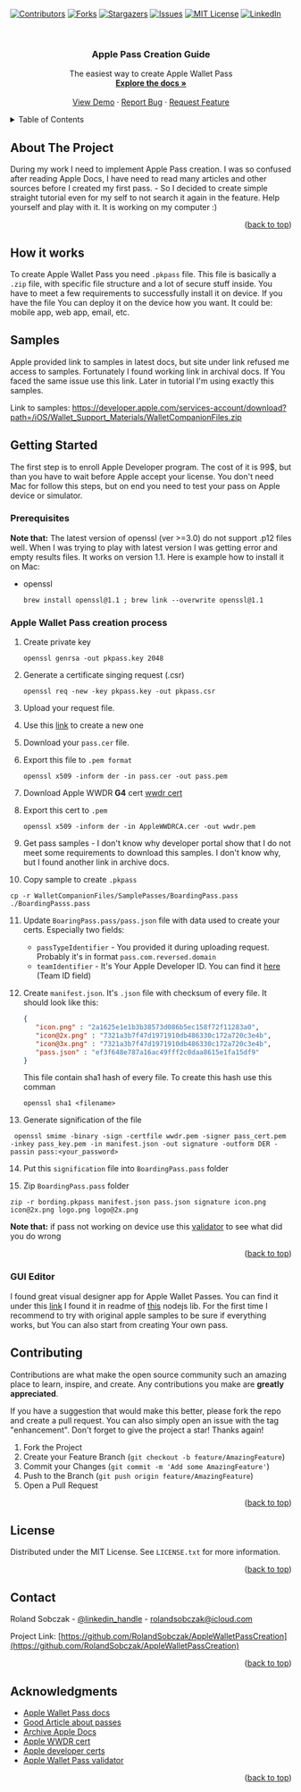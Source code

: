 [![Contributors][contributors-shield]][contributors-url]
[![Forks][forks-shield]][forks-url]
[![Stargazers][stars-shield]][stars-url]
[![Issues][issues-shield]][issues-url]
[![MIT License][license-shield]][license-url]
[![LinkedIn][linkedin-shield]][linkedin-url]



<!-- PROJECT LOGO -->
<br />
<div align="center">

<h3 align="center">Apple Pass Creation Guide</h3>

  <p align="center">
    The easiest way to create Apple Wallet Pass
    <br />
    <a href="https://github.com/RolandSobczak/AppleWalletPassCreation"><strong>Explore the docs »</strong></a>
    <br />
    <br />
    <a href="https://github.com/RolandSobczak/AppleWalletPassCreation">View Demo</a>
    ·
    <a href="https://github.com/RolandSobczak/AppleWalletPassCreation/issues">Report Bug</a>
    ·
    <a href="https://github.com/RolandSobczak/AppleWalletPassCreation/issues">Request Feature</a>
  </p>
</div>



<!-- TABLE OF CONTENTS -->
<details>
  <summary>Table of Contents</summary>
  <ol>
    <li><a href="#about-the-project">About The Project</a></li>
    <li><a href="#how-it-works">How it works</a></li>
    <li><a href="#samples">Samples</a></li>
    <li>
      <a href="#getting-started">Getting Started</a>
      <ul>
        <li><a href="#prerequisites">Prerequisites</a></li>
        <li><a href="#apple-wallet-pass-creation-process">Apple Wallet Pass creation process</a></li>
        <li><a href="#gui-editor">GUI Editor</a></li>
      </ul>
    </li>
    <li><a href="#contributing">Contributing</a></li>
    <li><a href="#license">License</a></li>
    <li><a href="#contact">Contact</a></li>
    <li><a href="#acknowledgments">Acknowledgments</a></li>
  </ol>
</details>



<!-- ABOUT THE PROJECT -->
## About The Project

During my work I need to implement Apple Pass creation. I was so confused after reading Apple Docs,
I have need to read many articles and other sources before I created my first pass. - 
So I decided to create simple straight tutorial even for my self to not search it again in the feature.
Help yourself and play with it. It is working on my computer :)

<p align="right">(<a href="#readme-top">back to top</a>)</p>

## How it works

To create Apple Wallet Pass you need `.pkpass` file. This file is basically a `.zip` file,
with specific file structure and a lot of secure stuff inside. You have to meet a few requirements to successfully 
install it on device. If you have the file You can deploy it on the device how you want. 
It could be: mobile app, web app, email, etc. 


## Samples
Apple provided link to samples in latest docs, but site under link refused me access to samples.
Fortunately I found working link in archival docs. If You faced the same issue use this link.
Later in tutorial I'm using exactly this samples.

Link to samples: https://developer.apple.com/services-account/download?path=/iOS/Wallet_Support_Materials/WalletCompanionFiles.zip


<!-- GETTING STARTED -->
## Getting Started

The first step is to enroll Apple Developer program. The cost of it is 99$, 
but than you have to wait before Apple accept your license. You don't need Mac for follow this steps,
but on end you need to test your pass on Apple device or simulator.

### Prerequisites

**Note that:** The latest version of openssl (ver >=3.0) do not support .p12 files well.
When I was trying to play with latest version I was getting error and empty results files.
It works on version 1.1. Here is example how to install it on Mac:
* openssl
  ```shell
  brew install openssl@1.1 ; brew link --overwrite openssl@1.1
  ```

### Apple Wallet Pass creation process

1. Create private key
    ```shell
    openssl genrsa -out pkpass.key 2048
    ```

2. Generate a certificate singing request (.csr)
    ```shell
    openssl req -new -key pkpass.key -out pkpass.csr
    ```

3. Upload your request file.

4. Use this [link](https://developer.apple.com/account/resources/certificates/add) to create a new one

5. Download your `pass.cer` file.

6. Export this file to `.pem format`
    ```shell
    openssl x509 -inform der -in pass.cer -out pass.pem
    ```

7. Download Apple WWDR **G4** cert
[wwdr cert](https://www.apple.com/certificateauthority/)

8. Export this cert to `.pem`
    ```shell
    openssl x509 -inform der -in AppleWWDRCA.cer -out wwdr.pem
    ```
   
9. Get pass samples - I don't know why developer portal show that I do not meet some requirements to download this
samples. I don't know why, but I found another link in archive docs.

10. Copy sample to create `.pkpass`
   ```shell
   cp -r WalletCompanionFiles/SamplePasses/BoardingPass.pass ./BoardingPasss.pass
   ```

11. Update `BoaringPass.pass/pass.json` file with data used to create your certs.
Especially two fields: 
    - `passTypeIdentifier` - You provided it during uploading request. Probably it's in format `pass.com.reversed.domain`
    - `teamIdentifier` - It's Your Apple Developer ID. You can find it 
    [here](https://developer.apple.com/account#MembershipDetailsCard) (Team ID field)

12. Create `manifest.json`. It's `.json` file with checksum of every file. It should look like this:
      ```json
      {
         "icon.png" : "2a1625e1e1b3b38573d086b5ec158f72f11283a0",
         "icon@2x.png" : "7321a3b7f47d1971910db486330c172a720c3e4b",
         "icon@3x.png" : "7321a3b7f47d1971910db486330c172a720c3e4b",
         "pass.json" : "ef3f648e787a16ac49fff2c0daa8615e1fa15df9"
      }
      ```
      This file contain sha1 hash of every file. To create this hash use this comman
      ```shell
      openssl sha1 <filename>
      ```
    
13. Generate signification of the file
   ```shell
    openssl smime -binary -sign -certfile wwdr.pem -signer pass_cert.pem -inkey pass_key.pem -in manifest.json -out signature -outform DER -passin pass:<your_password>
   ```

14. Put this `signification` file into `BoardingPass.pass` folder

15. Zip `BoardingPass.pass` folder
   ```shell
  zip -r bording.pkpass manifest.json pass.json signature icon.png icon@2x.png logo.png logo@2x.png
  ```

**Note that:** if pass not working on device use this 
[validator](https://developer.apple.com/account/resources/certificates/)
to see what did you do wrong

<p align="right">(<a href="#readme-top">back to top</a>)</p>


### GUI Editor
I found great visual designer app for Apple Wallet Passes.
You can find it under this
[link](https://pkvd.app/)
I found it in readme of [this](https://github.com/alexandercerutti/passkit-generator) nodejs lib.
For the first time I recommend to try with original apple samples to be sure if everything works,
but You can also start from creating Your own pass.



<!-- CONTRIBUTING -->
## Contributing

Contributions are what make the open source community such an amazing place to learn, inspire, and create. Any contributions you make are **greatly appreciated**.

If you have a suggestion that would make this better, please fork the repo and create a pull request. You can also simply open an issue with the tag "enhancement".
Don't forget to give the project a star! Thanks again!

1. Fork the Project
2. Create your Feature Branch (`git checkout -b feature/AmazingFeature`)
3. Commit your Changes (`git commit -m 'Add some AmazingFeature'`)
4. Push to the Branch (`git push origin feature/AmazingFeature`)
5. Open a Pull Request

<p align="right">(<a href="#readme-top">back to top</a>)</p>



<!-- LICENSE -->
## License

Distributed under the MIT License. See `LICENSE.txt` for more information.

<p align="right">(<a href="#readme-top">back to top</a>)</p>



<!-- CONTACT -->
## Contact

Roland Sobczak - [@linkedin_handle](https://www.linkedin.com/in/roland-sobczak/) - rolandsobczak@icloud.com

Project Link: [https://github.com/RolandSobczak/AppleWalletPassCreation](https://github.com/RolandSobczak/AppleWalletPassCreation)

<p align="right">(<a href="#readme-top">back to top</a>)</p>



<!-- ACKNOWLEDGMENTS -->
## Acknowledgments

* [Apple Wallet Pass docs](https://developer.apple.com/documentation/walletpasses/building_a_pass)
* [Good Article about passes](https://tranzer.com/blogs/how-to-create-your-own-wallet-passes-pkpass/)
* [Archive Apple Docs](https://developer.apple.com/library/archive/documentation/UserExperience/Conceptual/PassKit_PG/Creating.html#//apple_ref/doc/uid/TP40012195-CH4-SW8)
* [Apple WWDR cert](https://www.apple.com/certificateauthority/)
* [Apple developer certs](https://developer.apple.com/account/resources/certificates/)
* [Apple Wallet Pass validator](https://developer.apple.com/account/resources/certificates/)

<p align="right">(<a href="#readme-top">back to top</a>)</p>



<!-- MARKDOWN LINKS & IMAGES -->
<!-- https://www.markdownguide.org/basic-syntax/#reference-style-links -->
[contributors-shield]: https://img.shields.io/github/contributors/github_username/repo_name.svg?style=for-the-badge
[contributors-url]: https://github.com/RolandSobczak/AppleWalletPassCreation/graphs/contributors
[forks-shield]: https://img.shields.io/github/forks/github_username/repo_name.svg?style=for-the-badge
[forks-url]: https://github.com/RolandSobczak/AppleWalletPassCreation/network/members
[stars-shield]: https://img.shields.io/github/stars/github_username/repo_name.svg?style=for-the-badge
[stars-url]: https://github.com/RolandSobczak/AppleWalletPassCreation/stargazers
[issues-shield]: https://img.shields.io/github/issues/github_username/repo_name.svg?style=for-the-badge
[issues-url]: https://github.com/RolandSobczak/AppleWalletPassCreation/issues
[license-shield]: https://img.shields.io/github/license/github_username/repo_name.svg?style=for-the-badge
[license-url]: https://github.com/RolandSobczak/AppleWalletPassCreation/blob/master/LICENSE
[linkedin-shield]: https://img.shields.io/badge/-LinkedIn-black.svg?style=for-the-badge&logo=linkedin&colorB=555
[linkedin-url]: https://www.linkedin.com/in/roland-sobczak/
[product-screenshot]: images/screenshot.png